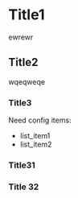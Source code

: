 # Title1

ewrewr

## Title2

wqeqweqe

### Title3

Need config items:

* list_item1
* list_item2

### Title31

### Title 32